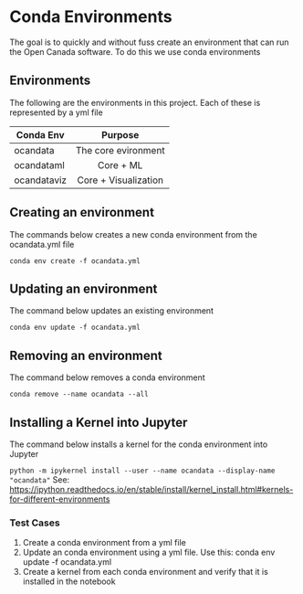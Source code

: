 # Conda Environments

The goal is to quickly and without fuss create an environment that can run the Open Canada software. 
To do this we use conda environments
 
## Environments
The following are the environments in this project. Each of these is represented by a yml file

| Conda Env     | Purpose              | 
| ------------- |:--------------------:| 
| ocandata    | The core evironment  | 
| ocandataml  | Core + ML            |
| ocandataviz | Core + Visualization | 


## Creating an environment
The commands below creates a new conda environment from the ocandata.yml file

`
conda env create -f ocandata.yml
`

## Updating an environment

The command below updates an existing environment

`
conda env update -f ocandata.yml
`

## Removing an environment
The command below removes a conda environment

`
conda remove --name ocandata --all
`

## Installing a Kernel into Jupyter
The command below installs a kernel for the conda environment into Jupyter

`
python -m ipykernel install --user --name ocandata --display-name "ocandata"
`
See:
https://ipython.readthedocs.io/en/stable/install/kernel_install.html#kernels-for-different-environments


### Test Cases
1. Create a conda environment from a yml file
2. Update an conda environment using a yml file. Use this: conda env update -f ocandata.yml
3. Create a kernel from each conda environment and verify that it is installed in the notebook
